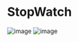 # StopWatch
![image](https://user-images.githubusercontent.com/111122684/209714195-7adc49f8-2aa7-419a-a334-8968c9b62b25.png)
![image](https://user-images.githubusercontent.com/111122684/209714242-0a566d5b-4dae-4f81-b78f-2deb72bd6444.png)
